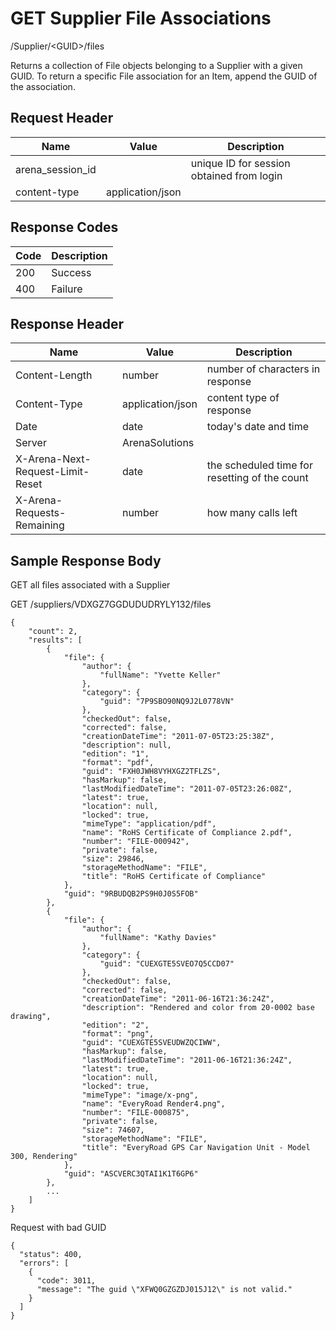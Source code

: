 # GET Supplier File Associations
/Supplier/&lt;GUID&gt;/files

Returns a collection of File objects belonging to a Supplier with a given GUID. To return a specific File association for an Item, append the GUID of the association.

## Request Header

| Name<br> | Value<br> | Description<br> |
|  --- |  --- |  --- | 
| arena_session_id<br> |   | unique ID for session obtained from login<br> |
| content-type<br> | application/json<br> |   |

## Response Codes

| Code<br> | Description<br> |
|  --- |  --- | 
| 200<br> | Success<br> |
| 400<br> | Failure<br> |

## Response Header

| Name<br> | Value<br> | Description<br> |
|  --- |  --- |  --- | 
| Content-Length<br> | number<br> | number of characters in response<br> |
| Content-Type<br> | application/json<br> | content type of response<br> |
| Date<br> | date<br> | today's date and time<br> |
| Server<br> | ArenaSolutions<br> |   |
| X-Arena-Next-Request-Limit-Reset<br> | date<br> | the scheduled time for resetting of the count<br> |
| X-Arena-Requests-Remaining<br> | number<br> | how many calls left<br> |

## Sample Response Body
GET all files associated with a Supplier

GET /suppliers/VDXGZ7GGDUDUDRYLY132/files

```
{
    "count": 2,
    "results": [
        {
            "file": {
                "author": {
                    "fullName": "Yvette Keller"
                },
                "category": {
                    "guid": "7P9SBO90NQ9J2L0778VN"
                },
                "checkedOut": false,
                "corrected": false,
                "creationDateTime": "2011-07-05T23:25:38Z",
                "description": null,
                "edition": "1",
                "format": "pdf",
                "guid": "FXH0JWH8VYHXGZ2TFLZS",
                "hasMarkup": false,
                "lastModifiedDateTime": "2011-07-05T23:26:08Z",
                "latest": true,
                "location": null,
                "locked": true,
                "mimeType": "application/pdf",
                "name": "RoHS Certificate of Compliance 2.pdf",
                "number": "FILE-000942",
                "private": false,
                "size": 29846,
                "storageMethodName": "FILE",
                "title": "RoHS Certificate of Compliance"
            },
            "guid": "9RBUDQB2PS9H0J0S5FOB"
        },
        {
            "file": {
                "author": {
                    "fullName": "Kathy Davies"
                },
                "category": {
                    "guid": "CUEXGTE5SVEO7Q5CCD07"
                },
                "checkedOut": false,
                "corrected": false,
                "creationDateTime": "2011-06-16T21:36:24Z",
                "description": "Rendered and color from 20-0002 base drawing",
                "edition": "2",
                "format": "png",
                "guid": "CUEXGTE5SVEUDWZQCIWW",
                "hasMarkup": false,
                "lastModifiedDateTime": "2011-06-16T21:36:24Z",
                "latest": true,
                "location": null,
                "locked": true,
                "mimeType": "image/x-png",
                "name": "EveryRoad Render4.png",
                "number": "FILE-000875",
                "private": false,
                "size": 74607,
                "storageMethodName": "FILE",
                "title": "EveryRoad GPS Car Navigation Unit - Model 300, Rendering"
            },
            "guid": "ASCVERC3QTAI1K1T6GP6"
        },
        ...
    ]
}
```
Request with bad GUID

```
{
  "status": 400,
  "errors": [
    {
      "code": 3011,
      "message": "The guid \"XFWQ0GZGZDJ015J12\" is not valid."
    }
  ]
}
```
